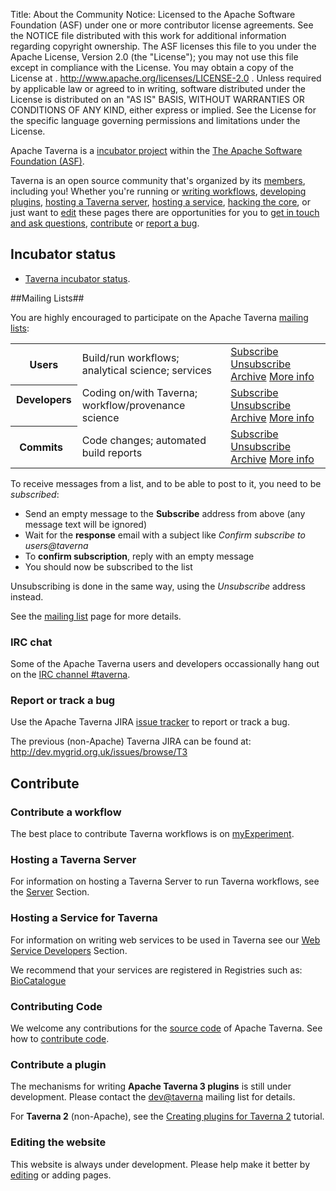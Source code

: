 Title:     About the Community
Notice:    Licensed to the Apache Software Foundation (ASF) under one
           or more contributor license agreements.  See the NOTICE file
           distributed with this work for additional information
           regarding copyright ownership.  The ASF licenses this file
           to you under the Apache License, Version 2.0 (the
           "License"); you may not use this file except in compliance
           with the License.  You may obtain a copy of the License at
           .
             http://www.apache.org/licenses/LICENSE-2.0
           .
           Unless required by applicable law or agreed to in writing,
           software distributed under the License is distributed on an
           "AS IS" BASIS, WITHOUT WARRANTIES OR CONDITIONS OF ANY
           KIND, either express or implied.  See the License for the
           specific language governing permissions and limitations
           under the License.

Apache Taverna is a [incubator project](http://incubator.apache.org/) within the 
[The Apache Software Foundation (ASF)](http://www.apache.org/).

Taverna is an open source community that's organized by its 
   [members](http://people.apache.org/committers-by-project.html#taverna), including you! 
Whether you're running or [writing workflows](#contribute-workflow), [developing plugins](#contribute-plugin), 
   [hosting a Taverna server](#contribute-server), [hosting a service](#contribute-host),
  [hacking the core](#contribute-code), or just want to [edit](#contribute-edit) these pages 
there are opportunities for you to [get in touch and ask questions](#contact), 
   [contribute](#contribute) or [report a bug](#reportbugs). 

## Incubator status

* [Taverna incubator status](http://incubator.apache.org/projects/taverna.html).

<a name="mailinglists"></a>
##Mailing Lists##

You are highly encouraged to participate on the Apache Taverna [mailing lists](/community/lists):

<table class="table table-condensed">
<tr>
  <th> Users </th>
  <td> Build/run workflows; analytical science; services</td>
  <td>
    <a class="btn btn-primary" href="mailto:users-subscribe@taverna.incubator.apache.org" role="button">Subscribe</a> 
    <a class="btn btn-default" href="mailto:users-unsubscribe@taverna.incubator.apache.org" role="button">Unsubscribe</a> 
    <a class="btn btn-default" href="http://apache-taverna-users.markmail.org/search/?q=" role="button">Archive</a> 
    <a class="btn btn-link" href="/community/lists#userstaverna" role="button">More info</a> 
  </td>
</tr>
<tr>
  <th> Developers &nbsp;</th>
  <td> Coding on/with Taverna; workflow/provenance science  &nbsp;</td>
  <td>
    <a class="btn btn-primary" href="mailto:dev-subscribe@taverna.incubator.apache.org" role="button">Subscribe</a> 
    <a class="btn btn-default" href="mailto:dev-unsubscribe@taverna.incubator.apache.org" role="button">Unsubscribe</a> 
    <a class="btn btn-default" href="http://apache-taverna-dev.markmail.org/search/?q=" role="button">Archive</a> 
    <a class="btn btn-link" href="/community/lists#devtaverna" role="button">More info</a> 
  </td>

</tr>
<tr>
  <th> Commits  &nbsp;</th>
  <td> Code changes; automated build reports  &nbsp;</td>
  <td>
    <a class="btn btn-primary" href="mailto:commits-subscribe@taverna.incubator.apache.org" role="button">Subscribe</a> 
    <a class="btn btn-default" href="mailto:commits-unsubscribe@taverna.incubator.apache.org" role="button">Unsubscribe</a> 
    <a class="btn btn-default" href="http://www.mail-archive.com/commits@taverna.incubator.apache.org/" role="button">Archive</a> 
    <a class="btn btn-link" href="/community/lists#commitstaverna" role="button">More info</a> 
  </td>
</tr>
</table>


To receive messages from a list, and to be able to post to it, you need to be *subscribed*:

 - Send an empty message to the **Subscribe** address from above (any message text will be ignored)
 - Wait for the **response** email with a subject like *Confirm subscribe to users@taverna*
 - To **confirm subscription**, reply with an empty message
 - You should now be subscribed to the list

Unsubscribing is done in the same way, using the *Unsubscribe* address instead.

See the [mailing list](/community/lists) page for more details.

### IRC chat

Some of the Apache Taverna users and developers occassionally hang out on the
[IRC channel #taverna](/community/irc). 

 
<a name="reportbugs"></a>
### Report or track a bug

Use the Apache Taverna JIRA [issue tracker](/community/jira.md) to report or track a bug. 

The previous (non-Apache) Taverna JIRA can be found at:
<http://dev.mygrid.org.uk/issues/browse/T3>
  
## Contribute

<a name="contribute-workflow"></a>
### Contribute a workflow

The best place to contribute Taverna workflows is on 
   [myExperiment](http://www.myexperiment.org). 

<a name="contribute-server"></a>
### Hosting a Taverna Server  
For information on hosting a Taverna Server to run Taverna workflows, see the 
[Server](/documentation/server) Section.

<a name="contribute-host"></a>
### Hosting a Service for Taverna
For information on writing web services to be used in Taverna see our 
   [Web Service Developers](/documentation/web-service-developers) Section.

We recommend that your services are registered in Registries such as:
   [BioCatalogue](http://www.biocatalogue.org)

<a name="contribute-code"></a>
### Contributing Code
We welcome any contributions for the [source code](/download/code/) of Apache Taverna. See how to
[contribute code](/download/code/#contribute-to-apache-taverna).


<a name="contribute-plugin"></a>
### Contribute a plugin ###
The mechanisms for writing **Apache Taverna 3 plugins** is still under development. 
Please contact the [dev@taverna](/community/lists#devtaverna) mailing list for details.

For **Taverna 2** (non-Apache), see the [Creating plugins for Taverna 2](http://dev.mygrid.org.uk/wiki/display/developer/Creating+plugins+for+Taverna+2) tutorial.


<a name="contribute-edit"></a>
### Editing the website
This website is always under development.
Please help make it better by [editing](/community/edit) or adding pages.

